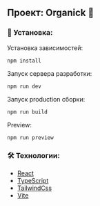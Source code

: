 ## Проект: Organick 🍃

### 🚀 Установка:

Установка зависимостей:
```
npm install
```
Запуск сервера разработки:
```
npm run dev
```
Запуск production сборки:
```
npm run build
```
Preview: 
```
npm run preview
```


### 🛠️ Технологии:

- [React](https://react.dev/)
- [TypeScript](https://www.typescriptlang.org/)
- [TailwindCss](https://tailwindcss.com/)
- [Vite](https://vitejs.dev/)

